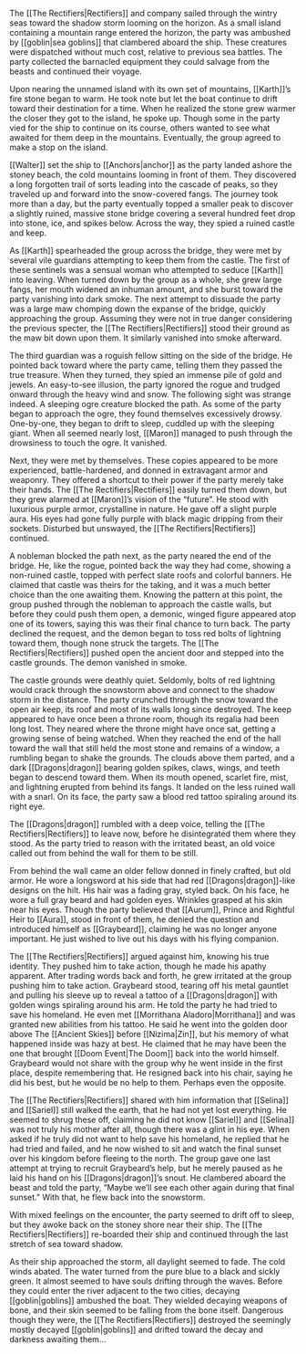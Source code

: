 The [[The Rectifiers|Rectifiers]] and company sailed through the wintry seas toward the shadow storm looming on the horizon. As a small island containing a mountain range entered the horizon, the party was ambushed by [[goblin|sea goblins]] that clambered aboard the ship. These creatures were dispatched without much cost, relative to previous sea battles. The party collected the barnacled equipment they could salvage from the beasts and continued their voyage. 

Upon nearing the unnamed island with its own set of mountains, [[Karth]]’s fire stone began to warm. He took note but let the boat continue to drift toward their destination for a time. When he realized the stone grew warmer the closer they got to the island, he spoke up. Though some in the party vied for the ship to continue on its course, others wanted to see what awaited for them deep in the mountains. Eventually, the group agreed to make a stop on the island.

[[Walter]] set the ship to [[Anchors|anchor]] as the party landed ashore the stoney beach, the cold mountains looming in front of them. They discovered a long forgotten trail of sorts leading into the cascade of peaks, so they traveled up and forward into the snow-covered fangs. The journey took more than a day, but the party eventually topped a smaller peak to discover a slightly ruined, massive stone bridge covering a several hundred feet drop into stone, ice, and spikes below. Across the way, they spied a ruined castle and keep. 

As [[Karth]] spearheaded the group across the bridge, they were met by several vile guardians attempting to keep them from the castle. The first of these sentinels was a sensual woman who attempted to seduce [[Karth]] into leaving. When turned down by the group as a whole, she grew large fangs, her mouth widened an inhuman amount, and she burst toward the party vanishing into dark smoke. The next attempt to dissuade the party was a large maw chomping down the expanse of the bridge, quickly approaching the group. Assuming they were not in true danger considering the previous specter, the [[The Rectifiers|Rectifiers]] stood their ground as the maw bit down upon them. It similarly vanished into smoke afterward. 

The third guardian was a roguish fellow sitting on the side of the bridge. He pointed back toward where the party came, telling them they passed the true treasure. When they turned, they spied an immense pile of gold and jewels. An easy-to-see illusion, the party ignored the rogue and trudged onward through the heavy wind and snow. The following sight was strange indeed. A sleeping ogre creature blocked the path. As some of the party began to approach the ogre, they found themselves excessively drowsy. One-by-one, they began to drift to sleep, cuddled up with the sleeping giant. When all seemed nearly lost, [[Maron]] managed to push through the drowsiness to touch the ogre. It vanished. 

Next, they were met by themselves. These copies appeared to be more experienced, battle-hardened, and donned in extravagant armor and weaponry. They offered a shortcut to their power if the party merely take their hands. The [[The Rectifiers|Rectifiers]] easily turned them down, but they grew alarmed at [[Maron]]’s vision of the “future”. He stood with luxurious purple armor, crystalline in nature. He gave off a slight purple aura. His eyes had gone fully purple with black magic dripping from their sockets. Disturbed but unswayed, the [[The Rectifiers|Rectifiers]] continued.

A nobleman blocked the path next, as the party neared the end of the bridge. He, like the rogue, pointed back the way they had come, showing a non-ruined castle, topped with perfect slate roofs and colorful banners. He claimed that castle was theirs for the taking, and it was a much better choice than the one awaiting them. Knowing the pattern at this point, the group pushed through the nobleman to approach the castle walls, but before they could push them open, a demonic, winged figure appeared atop one of its towers, saying this was their final chance to turn back. The party declined the request, and the demon began to toss red bolts of lightning toward them, though none struck the targets. The [[The Rectifiers|Rectifiers]] pushed open the ancient door and stepped into the castle grounds. The demon vanished in smoke.

The castle grounds were deathly quiet. Seldomly, bolts of red lightning would crack through the snowstorm above and connect to the shadow storm in the distance. The party crunched through the snow toward the open air keep, its roof and most of its walls long since destroyed. The keep appeared to have once been a throne room, though its regalia had been long lost. They neared where the throne might have once sat, getting a growing sense of being watched. When they reached the end of the hall toward the wall that still held the most stone and remains of a window, a rumbling began to shake the grounds. The clouds above them parted, and a dark [[Dragons|dragon]] bearing golden spikes, claws, wings, and teeth began to descend toward them. When its mouth opened, scarlet fire, mist, and lightning erupted from behind its fangs. It landed on the less ruined wall with a snarl. On its face, the party saw a blood red tattoo spiraling around its right eye.

The [[Dragons|dragon]] rumbled with a deep voice, telling the [[The Rectifiers|Rectifiers]] to leave now, before he disintegrated them where they stood. As the party tried to reason with the irritated beast, an old voice called out from behind the wall for them to be still. 

From behind the wall came an older fellow donned in finely crafted, but old armor. He wore a longsword at his side that had red [[Dragons|dragon]]-like designs on the hilt. His hair was a fading gray, styled back. On his face, he wore a full gray beard and had golden eyes. Wrinkles grasped at his skin near his eyes. Though the party believed that [[Aurum]], Prince and Rightful Heir to [[Aura]], stood in front of them, he denied the question and introduced himself as [[Graybeard]], claiming he was no longer anyone important. He just wished to live out his days with his flying companion. 

The [[The Rectifiers|Rectifiers]] argued against him, knowing his true identity. They pushed him to take action, though he made his apathy apparent. After trading words back and forth, he grew irritated at the group pushing him to take action. Graybeard stood, tearing off his metal gauntlet and pulling his sleeve up to reveal a tattoo of a [[Dragons|dragon]] with golden wings spiraling around his arm. He told the party he had tried to save his homeland. He even met [[Morrithana Aladoro|Morrithana]] and was granted new abilities from his tattoo. He said he went into the golden door above The [[Ancient Skies]] before [[Nizima|Zin]], but his memory of what happened inside was hazy at best. He claimed that he may have been the one that brought [[Doom Event|The Doom]] back into the world himself. Graybeard would not share with the group why he went inside in the first place, despite remembering that. He resigned back into his chair, saying he did his best, but he would be no help to them. Perhaps even the opposite. 

The [[The Rectifiers|Rectifiers]] shared with him information that [[Selina]] and [[Sariel]] still walked the earth, that he had not yet lost everything. He seemed to shrug these off, claiming he did not know [[Sariel]] and [[Selina]] was not truly his mother after all, though there was a glint in his eye. When asked if he truly did not want to help save his homeland, he replied that he had tried and failed, and he now wished to sit and watch the final sunset over his kingdom before fleeing to the north. The group gave one last attempt at trying to recruit Graybeard’s help, but he merely paused as he laid his hand on his [[Dragons|dragon]]’s snout. He clambered aboard the beast and told the party, “Maybe we’ll see each other again during that final sunset.” With that, he flew back into the snowstorm. 

With mixed feelings on the encounter, the party seemed to drift off to sleep, but they awoke back on the stoney shore near their ship. The [[The Rectifiers|Rectifiers]] re-boarded their ship and continued through the last stretch of sea toward shadow. 

As their ship approached the storm, all daylight seemed to fade. The cold winds abated. The water turned from the pure blue to a black and sickly green. It almost seemed to have souls drifting through the waves. Before they could enter the river adjacent to the two cities, decaying [[goblin|goblins]] ambushed the boat. They wielded decaying weapons of bone, and their skin seemed to be falling from the bone itself. Dangerous though they were, the [[The Rectifiers|Rectifiers]] destroyed the seemingly mostly decayed [[goblin|goblins]] and drifted toward the decay and darkness awaiting them...